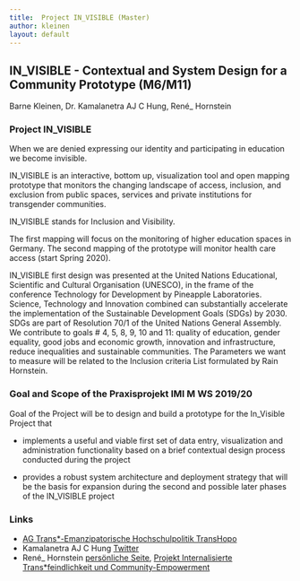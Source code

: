 ```yaml
---
title:  Project IN_VISIBLE (Master)
author: kleinen
layout: default
---
```


## IN_VISIBLE - Contextual and System Design for a Community Prototype (M6/M11)

Barne Kleinen, Dr. Kamalanetra AJ C Hung, René_ Hornstein

### Project IN_VISIBLE

When we are denied expressing our identity and participating in education we become invisible.

IN_VISIBLE is an interactive, bottom ­up, visualization tool and open mapping prototype that monitors the changing landscape of access, inclusion, and exclusion from public spaces, services and private institutions for transgender communities.  

IN_VISIBLE stands for Inclusion and Visibility.

The first mapping will focus on the monitoring of higher education spaces in Germany. The second mapping of the prototype will monitor health care access (start Spring 2020).  

IN_VISIBLE first design was presented at the United Nations Educational, Scientific and Cultural Organisation (UNESCO), in the frame of the conference Technology for Development by Pineapple Laboratories.  Science, Technology and Innovation combined can substantially accelerate the implementation of the Sustainable Development Goals (SDGs) by 2030. SDGs are part of Resolution 70/1 of the United Nations General Assembly. We contribute to goals # 4, 5, 8, 9, 10 and 11: quality of education, gender equality, good jobs and economic growth, innovation and infrastructure, reduce inequalities and sustainable communities. The Parameters we want to measure will be related to the Inclusion criteria List formulated by Rain Hornstein.
### Goal and Scope of the Praxisprojekt IMI M WS 2019/20

Goal of the Project will be to design and build a prototype for the In_Visible Project that

* implements a useful and viable first set of data entry, visualization and administration functionality based on a brief contextual design process conducted during the project

* provides a robust system architecture and deployment strategy that will be the basis for expansion during the second and possible later phases of the IN_VISIBLE project

### Links

* [AG Trans*-Emanzipatorische Hochschulpolitik TransHopo](http://ag-trans-hopo.org)
* Kamalanetra AJ C Hung [Twitter](https://twitter.com/pineapple_lab)
* René_ Hornstein [persönliche Seite](http://rhornstein.de), [Projekt Internalisierte Trans*feindlichkeit und Community-Empowerment](https://psychologie.sfu-berlin.de/de/forschung-publikationen/vielfalt-und-mehrfach-diskriminierung/projekt-internalisierte-transfeindlichkeit-und-community-empowerment/ )
